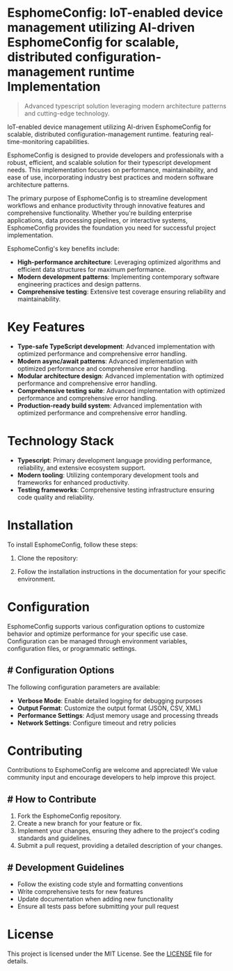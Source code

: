 <!-- fallback_EsphomeConfig_20251001205316_44554 -->

# EsphomeConfig: IoT-enabled device management utilizing AI-driven EsphomeConfig for scalable, distributed configuration-management runtime Implementation
> Advanced typescript solution leveraging modern architecture patterns and cutting-edge technology.

IoT-enabled device management utilizing AI-driven EsphomeConfig for scalable, distributed configuration-management runtime. featuring real-time-monitoring capabilities.

EsphomeConfig is designed to provide developers and professionals with a robust, efficient, and scalable solution for their typescript development needs. This implementation focuses on performance, maintainability, and ease of use, incorporating industry best practices and modern software architecture patterns.

The primary purpose of EsphomeConfig is to streamline development workflows and enhance productivity through innovative features and comprehensive functionality. Whether you're building enterprise applications, data processing pipelines, or interactive systems, EsphomeConfig provides the foundation you need for successful project implementation.

EsphomeConfig's key benefits include:

* **High-performance architecture**: Leveraging optimized algorithms and efficient data structures for maximum performance.
* **Modern development patterns**: Implementing contemporary software engineering practices and design patterns.
* **Comprehensive testing**: Extensive test coverage ensuring reliability and maintainability.

# Key Features

* **Type-safe TypeScript development**: Advanced implementation with optimized performance and comprehensive error handling.
* **Modern async/await patterns**: Advanced implementation with optimized performance and comprehensive error handling.
* **Modular architecture design**: Advanced implementation with optimized performance and comprehensive error handling.
* **Comprehensive testing suite**: Advanced implementation with optimized performance and comprehensive error handling.
* **Production-ready build system**: Advanced implementation with optimized performance and comprehensive error handling.

# Technology Stack

* **Typescript**: Primary development language providing performance, reliability, and extensive ecosystem support.
* **Modern tooling**: Utilizing contemporary development tools and frameworks for enhanced productivity.
* **Testing frameworks**: Comprehensive testing infrastructure ensuring code quality and reliability.

# Installation

To install EsphomeConfig, follow these steps:

1. Clone the repository:


2. Follow the installation instructions in the documentation for your specific environment.

# Configuration

EsphomeConfig supports various configuration options to customize behavior and optimize performance for your specific use case. Configuration can be managed through environment variables, configuration files, or programmatic settings.

## # Configuration Options

The following configuration parameters are available:

* **Verbose Mode**: Enable detailed logging for debugging purposes
* **Output Format**: Customize the output format (JSON, CSV, XML)
* **Performance Settings**: Adjust memory usage and processing threads
* **Network Settings**: Configure timeout and retry policies

# Contributing

Contributions to EsphomeConfig are welcome and appreciated! We value community input and encourage developers to help improve this project.

## # How to Contribute

1. Fork the EsphomeConfig repository.
2. Create a new branch for your feature or fix.
3. Implement your changes, ensuring they adhere to the project's coding standards and guidelines.
4. Submit a pull request, providing a detailed description of your changes.

## # Development Guidelines

* Follow the existing code style and formatting conventions
* Write comprehensive tests for new features
* Update documentation when adding new functionality
* Ensure all tests pass before submitting your pull request

# License

This project is licensed under the MIT License. See the [LICENSE](https://github.com/Willysc10/EsphomeConfig/blob/main/LICENSE) file for details.
